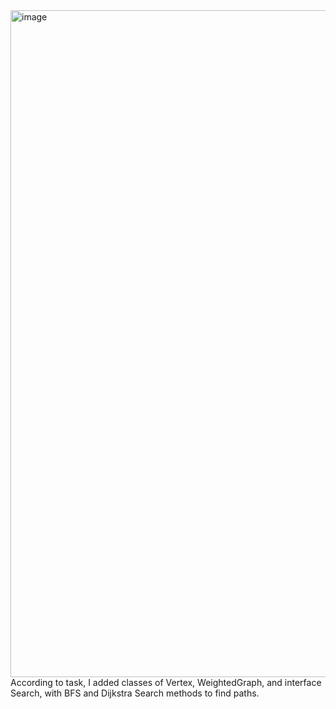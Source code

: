 <img width="1067" alt="image" src="https://github.com/kenbayi/ads4/assets/142827391/d1d94bc1-bc90-4a68-9660-ba1081da03ea">
According to task, I added classes of Vertex, WeightedGraph, and interface Search, with BFS and Dijkstra Search methods to find paths. 
